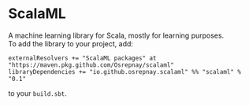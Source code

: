 # ScalaML

A machine learning library for Scala, mostly for learning purposes.  
To add the library to your project, add: 
```
externalResolvers += "ScalaML packages" at "https://maven.pkg.github.com/Osrepnay/scalaml"
libraryDependencies += "io.github.osrepnay.scalaml" %% "scalaml" % "0.1"
```
to your `build.sbt`.
